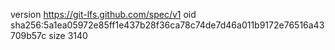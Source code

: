 version https://git-lfs.github.com/spec/v1
oid sha256:5a1ea05972e85ff1e437b28f36ca78c74de7d46a011b9172e76516a43709b57c
size 3140
